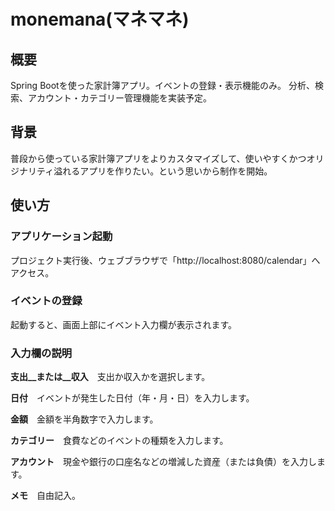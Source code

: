 # monemana(マネマネ)

## 概要
Spring Bootを使った家計簿アプリ。イベントの登録・表示機能のみ。
分析、検索、アカウント・カテゴリー管理機能を実装予定。

## 背景
普段から使っている家計簿アプリをよりカスタマイズして、使いやすくかつオリジナリティ溢れるアプリを作りたい。という思いから制作を開始。

## 使い方
### アプリケーション起動
プロジェクト実行後、ウェブブラウザで「http\://localhost:8080/calendar」へアクセス。
### イベントの登録
起動すると、画面上部にイベント入力欄が表示されます。
### 入力欄の説明
__支出__または__収入__　支出か収入かを選択します。

__日付__　イベントが発生した日付（年・月・日）を入力します。

__金額__　金額を半角数字で入力します。

__カテゴリー__　食費などのイベントの種類を入力します。

__アカウント__　現金や銀行の口座名などの増減した資産（または負債）を入力します。

__メモ__　自由記入。
